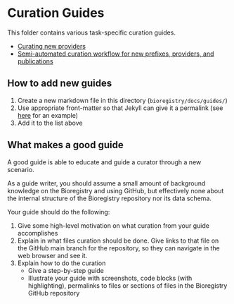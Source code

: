 # Curation Guides

This folder contains various task-specific curation guides.

- [Curating new providers](/curation/providers)
- [Semi-automated curation workflow for new prefixes, providers, and publications](/curation/literature)

## How to add new guides

1. Create a new markdown file in this directory (`bioregistry/docs/guides/`)
2. Use appropriate front-matter so that Jekyll can give it a permalink
   (see
   [here](https://github.com/biopragmatics/bioregistry/blob/fe2a685503ae2c9ff863908bf885c71fd240c21d/docs/guides/providers.md?plain=1#L1-L5)
   for an example)
3. Add it to the list above

## What makes a good guide

A good guide is able to educate and guide a curator through a new scenario.

As a guide writer, you should assume a small amount of background knowledge on the Bioregistry
and using GitHub, but effectively none about the internal structure of the Bioregistry repository
nor its data schema.

Your guide should do the following:

1. Give some high-level motivation on what curation from your guide accomplishes
2. Explain in what files curation should be done. Give links to that file on the GitHub main branch for the
   repository, so they can navigate in the web browser and see it. 
3. Explain how to do the curation 
   - Give a step-by-step guide
   - Illustrate your guide with screenshots, code blocks (with highlighting), 
     permalinks to files or sections of files in the Bioregistry GitHub repository
